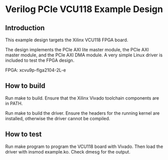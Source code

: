 # Verilog PCIe VCU118 Example Design

## Introduction

This example design targets the Xilinx VCU118 FPGA board.

The design implements the PCIe AXI lite master module, the PCIe AXI master
module, and the PCIe AXI DMA module.  A very simple Linux driver is included
to test the FPGA design.

FPGA: xcvu9p-flga2104-2L-e

## How to build

Run make to build.  Ensure that the Xilinx Vivado toolchain components are
in PATH.

Run make to build the driver.  Ensure the headers for the running kernel are
installed, otherwise the driver cannot be compiled.

## How to test

Run make program to program the VCU118 board with Vivado.  Then load the
driver with insmod example.ko.  Check dmesg for the output.



